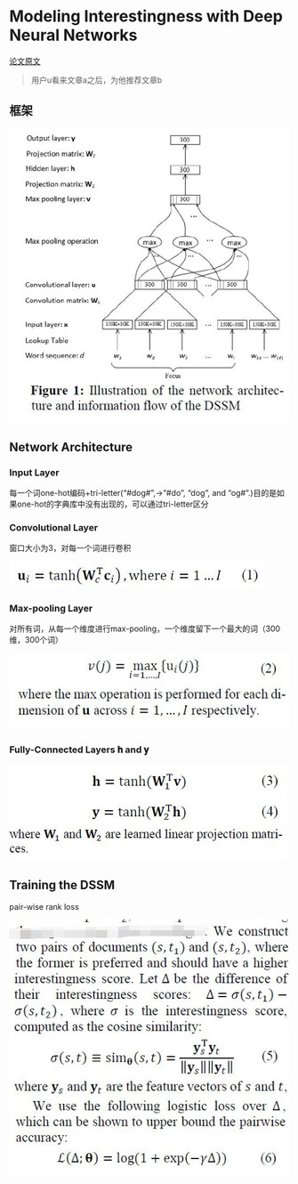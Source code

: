 # Modeling Interestingness with Deep Neural Networks

[论文原文](https://github.com/chenboability/RecommenderSystem-Paper/blob/master/Deep%20Learning/paper/Modeling%20interestingness%20with%20deep%20neural%20networks.pdf)

> 用户u看来文章a之后，为他推荐文章b

## 框架

![](res/128.jpg)

## Network Architecture

### Input Layer

每一个词one-hot编码+tri-letter(“#dog#”,->“#do”, “dog”, and “og#”.)目的是如果one-hot的字典库中没有出现的，可以通过tri-letter区分

### Convolutional Layer

窗口大小为3，对每一个词进行卷积

![](res/129.jpg)

### Max-pooling Layer

对所有词，从每一个维度进行max-pooling，一个维度留下一个最大的词（300维，300个词）

![](res/130.jpg)

### Fully-Connected Layers 𝐡 and 𝐲

![](res/131.jpg)

## Training the DSSM

pair-wise rank loss

![](res/132.jpg)
![](res/133.jpg)
![](res/134.jpg)